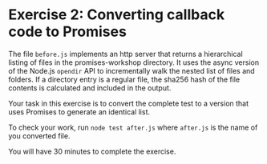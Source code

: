 # Exercise 2: Converting callback code to Promises

The file `before.js` implements an http server that returns
a hierarchical listing of files in the promises-workshop
directory. It uses the async version of the Node.js `opendir`
API to incrementally walk the nested list of files and
folders. If a directory entry is a regular file, the sha256
hash of the file contents is calculated and included in the
output.

Your task in this exercise is to convert the complete test
to a version that uses Promises to generate an identical
list.

To check your work, run `node test after.js` where `after.js`
is the name of you converted file.

You will have 30 minutes to complete the exercise.
